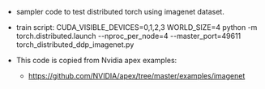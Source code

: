 - sampler code to test distributed torch using imagenet dataset. 
- train script:
CUDA_VISIBLE_DEVICES=0,1,2,3 WORLD_SIZE=4 python -m torch.distributed.launch --nproc_per_node=4 --master_port=49611 torch_distributed_ddp_imagenet.py

- This code is copied from Nvidia apex examples:
    - https://github.com/NVIDIA/apex/tree/master/examples/imagenet




